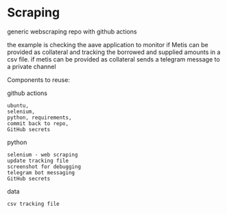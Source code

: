# Scraping
generic webscraping repo with github actions

the example is checking the aave application to monitor if Metis can be provided as collateral and tracking the borrowed and supplied amounts in a csv file. if metis can be provided as collateral sends a telegram message to a private channel

Components to reuse:

github actions

    ubuntu, 
    selenium, 
    python, requirements, 
    commit back to repo, 
    GitHub secrets

python

    selenium - web scraping 
    update tracking file
    screenshot for debugging
    telegram bot messaging
    GitHub secrets 

data

    csv tracking file